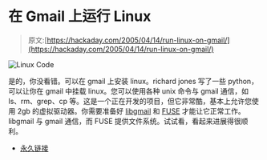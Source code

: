 # 在 Gmail 上运行 Linux

> 原文:[https://hackaday.com/2005/04/14/run-linux-on-gmail/](https://hackaday.com/2005/04/14/run-linux-on-gmail/)

![Linux Code](../Images/42cf7cf2cfe6c89fe4e9fb12f499284c.png)

是的，你没看错。可以在 gmail 上安装 linux。richard jones 写了一些 python，可以让你在 gmail 中挂载 linux。您可以使用各种 unix 命令与 gmail 通信，如 ls、rm、grep、cp 等。这是一个正在开发的项目，但它非常酷，基本上允许您使用 2gb 的虚拟驱动器。你需要准备好 [libgmail](http://libgmail.sourceforge.net/) 和 [FUSE](http://sourceforge.net/projects/avf) 才能让它正常工作。libgmail 与 gmail 通信，而 FUSE 提供文件系统。试试看，看起来进展得很顺利。

*   [永久链接](http://richard.jones.name/google-hacks/gmail-filesystem/gmail-filesystem.html)